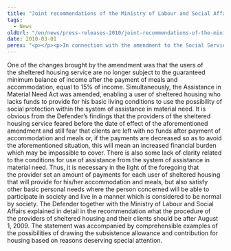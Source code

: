 ```yaml
---
title: "Joint recommendations of the Ministry of Labour and Social Affairs and the Public Defender of Rights on Sheltered Housing"
tags:
  - News
oldUrl: "/en/news/press-releases-2010/joint-recommendations-of-the-ministry-of-labour-and-social-affairs-and-the-public-defender-of-rights/"
date: 2010-03-01
perex: "<p></p><p>In connection with the amendment to the Social Services Act effective since August 1, 2009, the Defender together with the Ministry of Labour and Social Affairs issued recommendations concerning sheltered housing. </p>"
---
```


<!-- imported from the old website -->

<p>One of the changes brought by the amendment was that the users of the sheltered housing service are no longer subject to the guaranteed minimum balance of income after the payment of meals and accommodation, equal to 15% of income. Simultaneously, the Assistance in Material Need Act was amended, enabling a user of sheltered housing who lacks funds to provide for his basic living conditions to use the possibility of social protection within the system of assistance in material need. It is obvious from the Defender’s findings that the providers of the sheltered housing service feared before the date of effect of the aforementioned amendment and still fear that clients are left with no funds after payment of accommodation and meals or, if the payments are decreased so as to avoid the aforementioned situation, this will mean an increased financial burden which may be impossible to cover. There is also some lack of clarity related to the conditions for use of assistance from the system of assistance in material need. Thus, it is necessary in the light of the foregoing that the provider set an amount of payments for each user of sheltered housing that will provide for his/her accommodation and meals, but also satisfy other basic personal needs where the person concerned will be able to participate in society and live in a manner which is considered to be normal by society. The Defender together with the Ministry of Labour and Social Affairs explained in detail in the recommendation what the procedure of the providers of sheltered housing and their clients should be after August 1, 2009. The statement was accompanied by comprehensible examples of the possibilities of drawing the subsistence allowance and contribution for housing based on reasons deserving special attention.</p><p></p><p></p>

